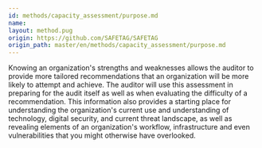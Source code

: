 ```yaml
---
id: methods/capacity_assessment/purpose.md
name: 
layout: method.pug
origin: https://github.com/SAFETAG/SAFETAG
origin_path: master/en/methods/capacity_assessment/purpose.md
---
```

Knowing an organization's strengths and weaknesses allows the auditor to provide more tailored recommendations that an organization will be more likely to attempt and achieve. The auditor will use this assessment in preparing for the audit itself as well as when evaluating the difficulty of a recommendation. This information also provides a starting place for understanding the organization's current use and understanding of technology, digital security, and current threat landscape, as well as revealing elements of an organization's workflow, infrastructure and even vulnerabilities that you might otherwise have overlooked.


